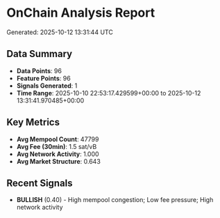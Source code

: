 # OnChain Analysis Report
Generated: 2025-10-12 13:31:44 UTC

## Data Summary
- **Data Points**: 96
- **Feature Points**: 96
- **Signals Generated**: 1
- **Time Range**: 2025-10-10 22:53:17.429599+00:00 to 2025-10-12 13:31:41.970485+00:00

## Key Metrics
- **Avg Mempool Count**: 47799
- **Avg Fee (30min)**: 1.5 sat/vB
- **Avg Network Activity**: 1.000
- **Avg Market Structure**: 0.643

## Recent Signals
- **BULLISH** (0.40) - High mempool congestion; Low fee pressure; High network activity
